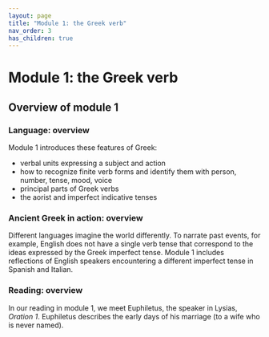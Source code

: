 ```yaml
---
layout: page
title: "Module 1: the Greek verb"
nav_order: 3
has_children: true
---
```



# Module 1: the Greek verb


## Overview of module 1

### Language: overview

Module 1 introduces these features of Greek:


- verbal units expressing a subject and action
- how to recognize finite verb forms and identify them with person, number, tense, mood, voice
- principal parts of Greek verbs
- the aorist and imperfect indicative tenses

### Ancient Greek in action: overview

Different languages imagine the world differently. To narrate past events, for example, English does not have a single verb tense that correspond to the ideas expressed by the Greek imperfect tense. Module 1 includes reflections of English speakers encountering a different imperfect tense in Spanish and Italian.

### Reading: overview

In our reading in module 1, we meet Euphiletus, the speaker in Lysias, *Oration 1*.  Euphiletus describes the early days of his marriage (to a wife who is never named).

